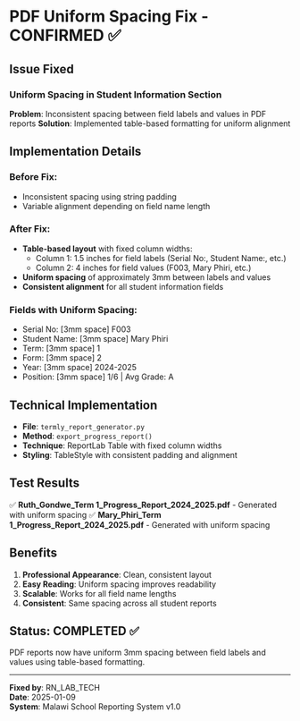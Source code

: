 # PDF Uniform Spacing Fix - CONFIRMED ✅

## Issue Fixed

### Uniform Spacing in Student Information Section
**Problem**: Inconsistent spacing between field labels and values in PDF reports
**Solution**: Implemented table-based formatting for uniform alignment

## Implementation Details

### Before Fix:
- Inconsistent spacing using string padding
- Variable alignment depending on field name length

### After Fix:
- **Table-based layout** with fixed column widths:
  - Column 1: 1.5 inches for field labels (Serial No:, Student Name:, etc.)
  - Column 2: 4 inches for field values (F003, Mary Phiri, etc.)
- **Uniform spacing** of approximately 3mm between labels and values
- **Consistent alignment** for all student information fields

### Fields with Uniform Spacing:
- Serial No:     [3mm space]     F003
- Student Name:  [3mm space]     Mary Phiri  
- Term:          [3mm space]     1
- Form:          [3mm space]     2
- Year:          [3mm space]     2024-2025
- Position:      [3mm space]     1/6 | Avg Grade: A

## Technical Implementation
- **File**: `termly_report_generator.py`
- **Method**: `export_progress_report()`
- **Technique**: ReportLab Table with fixed column widths
- **Styling**: TableStyle with consistent padding and alignment

## Test Results
✅ **Ruth_Gondwe_Term 1_Progress_Report_2024_2025.pdf** - Generated with uniform spacing
✅ **Mary_Phiri_Term 1_Progress_Report_2024_2025.pdf** - Generated with uniform spacing

## Benefits
1. **Professional Appearance**: Clean, consistent layout
2. **Easy Reading**: Uniform spacing improves readability
3. **Scalable**: Works for all field name lengths
4. **Consistent**: Same spacing across all student reports

## Status: COMPLETED ✅
PDF reports now have uniform 3mm spacing between field labels and values using table-based formatting.

---
**Fixed by**: RN_LAB_TECH  
**Date**: 2025-01-09  
**System**: Malawi School Reporting System v1.0
